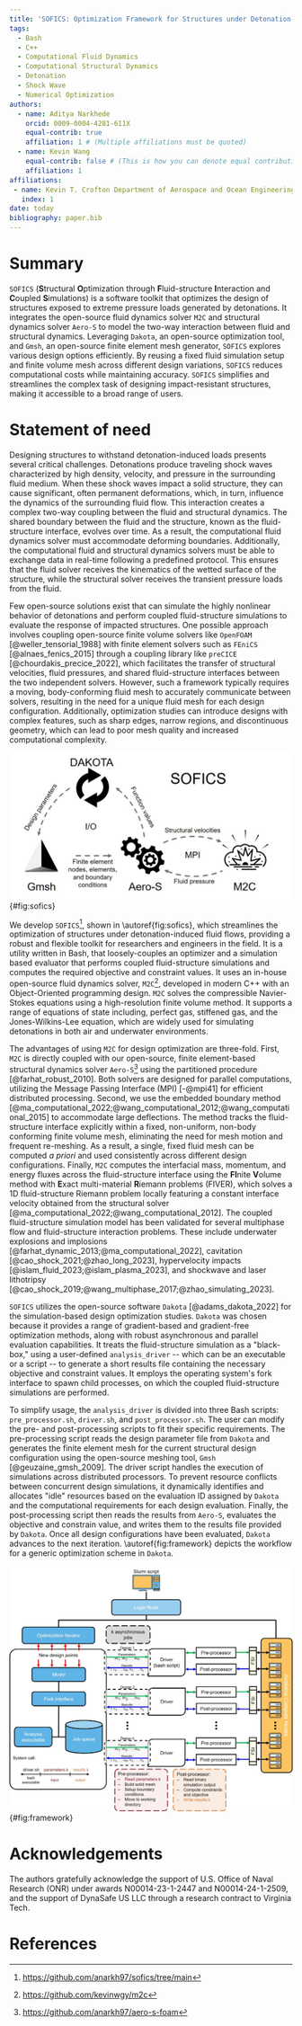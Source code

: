 ```yaml
---
title: 'SOFICS: Optimization Framework for Structures under Detonation-Induced Fluid Flows'
tags:
  - Bash
  - C++
  - Computational Fluid Dynamics
  - Computational Structural Dynamics
  - Detonation
  - Shock Wave
  - Numerical Optimization
authors:
  - name: Aditya Narkhede
    orcid: 0009-0004-4281-611X
    equal-contrib: true
    affiliation: 1 # (Multiple affiliations must be quoted)
  - name: Kevin Wang
    equal-contrib: false # (This is how you can denote equal contributions between multiple authors)
    affiliation: 1
affiliations:
 - name: Kevin T. Crofton Department of Aerospace and Ocean Engineering, Virginia Tech, Blacksburg, 24060, Virginia, USA
   index: 1
date: today
bibliography: paper.bib
---
```


# Summary

`SOFICS` (**S**tructural **O**ptimization through **F**luid-structure **I**nteraction and **C**oupled **S**imulations) is a software toolkit that optimizes the design of structures exposed to extreme pressure loads generated by detonations. It integrates the open-source fluid dynamics solver `M2C` and structural dynamics solver `Aero-S` to model the two-way interaction between fluid and structural dynamics. Leveraging `Dakota`, an open-source optimization tool, and `Gmsh`, an open-source finite element mesh generator, `SOFICS` explores various design options efficiently. By reusing a fixed fluid simulation setup and finite volume mesh across different design variations, `SOFICS` reduces computational costs while maintaining accuracy. `SOFICS` simplifies and streamlines the complex task of designing impact-resistant structures, making it accessible to a broad range of users.

# Statement of need

Designing structures to withstand detonation-induced loads presents several critical challenges. Detonations produce traveling shock waves characterized by high density, velocity, and pressure in the surrounding fluid medium. When these shock waves impact a solid structure, they can cause significant, often permanent deformations, which, in turn, influence the dynamics of the surrounding fluid flow. This interaction creates a complex two-way coupling between the fluid and structural dynamics. The shared boundary between the fluid and the structure, known as the fluid-structure interface, evolves over time. As a result, the computational fluid dynamics solver must accommodate deforming boundaries. Additionally, the computational fluid and structural dynamics solvers must be able to exchange data in real-time following a predefined protocol.  This ensures that the fluid solver receives the kinematics of the wetted surface of the structure, while the structural solver receives the transient pressure loads from the fluid.

Few open-source solutions exist that can simulate the highly nonlinear behavior of detonations and perform coupled fluid-structure simulations to evaluate the response of impacted structures. One possible approach involves coupling open-source finite volume solvers like `OpenFOAM` [@weller_tensorial_1988] with finite element solvers such as `FEniCS` [@alnaes_fenics_2015] through a coupling library like `preCICE` [@chourdakis_precice_2022], which facilitates the transfer of structural velocities, fluid pressures, and shared fluid-structure interfaces between the two independent solvers. However, such a framework typically requires a moving, body-conforming fluid mesh to accurately communicate between solvers, resulting in the need for a unique fluid mesh for each design configuration. Additionally, optimization studies can introduce designs with complex features, such as sharp edges, narrow regions, and discontinuous geometry, which can lead to poor mesh quality and increased computational complexity.

![SOFICS Workflow: Coupling `Dakota` for optimization, `Gmsh` for finite-element meshing, `Aero-S` as the structural dynamics solver, and `M2C` as the fluid dynamics solver.](../images/ToolKit.jpg){#fig:sofics}

We develop `SOFICS`[^1], shown in \autoref{fig:sofics}, which streamlines the optimization of structures under detonation-induced fluid flows, providing a robust and flexible toolkit for researchers and engineers in the field. It is a utility written in Bash, that loosely-couples an optimizer and a simulation based evaluator that performs coupled fluid-structure simulations and computes the required objective and constraint values. It uses an in-house open-source fluid dynamics solver, `M2C`[^2], developed in modern C++ with an Object-Oriented programming design. `M2C` solves the compressible Navier-Stokes equations using a high-resolution finite volume method. It supports a range of equations of state including, perfect gas, stiffened gas, and the Jones-Wilkins-Lee equation, which are widely used for simulating detonations in both air and underwater environments.

[^1]: https://github.com/anarkh97/sofics/tree/main
[^2]: https://github.com/kevinwgy/m2c
[^3]: https://github.com/anarkh97/aero-s-foam

The advantages of using `M2C` for design optimization are three-fold. First, `M2C` is directly coupled with our open-source, finite element-based structural dynamics solver `Aero-S`[^3] using the partitioned procedure [@farhat_robust_2010]. Both solvers are designed for parallel computations, utilizing the Message Passing Interface (MPI) [-@mpi41] for efficient distributed processing. Second, we use the embedded boundary method [@ma_computational_2022;@wang_computational_2012;@wang_computational_2015] to accommodate large deflections. The method tracks the fluid-structure interface explicitly within a fixed, non-uniform, non-body conforming finite volume mesh, eliminating the need for mesh motion and frequent re-meshing. As a result, a single, fixed fluid mesh can be computed *a priori* and used consistently across different design configurations. Finally, `M2C` computes the interfacial mass, momentum, and energy fluxes across the fluid-structure interface using the **FI**nite **V**olume method with **E**xact multi-material **R**iemann problems (FIVER), which solves a 1D fluid-structure Riemann problem locally featuring a constant interface velocity obtained from the structural solver [@ma_computational_2022;@wang_computational_2012]. The coupled fluid-structure simulation model has been validated for several multiphase flow and fluid-structure interaction problems. These include underwater explosions and implosions [@farhat_dynamic_2013;@ma_computational_2022], cavitation [@cao_shock_2021;@zhao_long_2023], hypervelocity impacts [@islam_fluid_2023;@islam_plasma_2023], and shockwave and laser lithotripsy [@cao_shock_2019;@wang_multiphase_2017;@zhao_simulating_2023].

`SOFICS` utilizes the open-source software `Dakota` [@adams_dakota_2022] for the simulation-based design optimization studies. `Dakota` was chosen because it provides a range of gradient-based and gradient-free optimization methods, along with robust asynchronous and parallel evaluation capabilities. It treats the fluid-structure simulation as a "black-box," using a user-defined `analysis_driver` -- which can be an executable or a script -- to generate a short results file containing the necessary objective and constraint values. It employs the operating system's fork interface to spawn child processes, on which the coupled fluid-structure simulations are performed. 

To simplify usage, the `analysis_driver` is divided into three Bash scripts: `pre_processor.sh`, `driver.sh`, and `post_processor.sh`. The user can modify the pre- and post-processing scripts to fit their specific requirements. The pre-processing script reads the design parameter file from `Dakota` and generates the finite element mesh for the current structural design configuration using the open-source meshing tool, `Gmsh` [@geuzaine_gmsh_2009]. The driver script handles the execution of simulations across distributed processors.  To prevent resource conflicts between concurrent design simulations, it dynamically identifies and allocates "idle" resources based on the evaluation ID assigned by `Dakota` and the computational requirements for each design evaluation. Finally, the post-processing script then reads the results from `Aero-S`, evaluates the objective and constrain value, and writes them to the results file provided by `Dakota`. Once all design configurations have been evaluated, `Dakota` advances to the next iteration. \autoref{fig:framework} depicts the workflow for a generic optimization scheme in `Dakota`.

![A high-level workflow of the asychrounous parallel optimization framework. The process begins with the `Slurm` script on the login node, distributing asynchronous optimization jobs across available compute nodes. Each design iteration involves pre-processing (e.g., parameter setup and meshing), running the driver script, fluid-structure interaction (FSI) simulations, and post-processing to compute constraints and objectives. Results are iteratively fed back into the optimization model via the fork interface.](../images/OptimizationFramework.jpg){#fig:framework}

# Acknowledgements

The authors gratefully acknowledge the support of U.S. Office of Naval Research (ONR) under awards N00014-23-1-2447 and N00014-24-1-2509, and the support of DynaSafe US LLC through a research contract to Virginia Tech.


# References